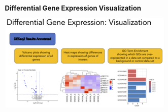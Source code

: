 
## Differential Gene Expression Visualization 

<p align="center">
<img width="500px" src="DESeq2_Visualization.png">
</p> 


